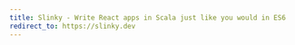 ```yaml
---
title: Slinky - Write React apps in Scala just like you would in ES6
redirect_to: https://slinky.dev
---
```

